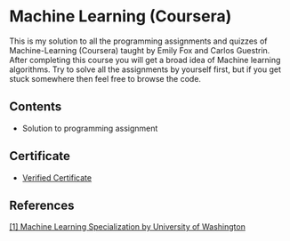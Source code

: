 # Machine Learning (Coursera)
This is my solution to all the programming assignments and quizzes of Machine-Learning (Coursera) taught by Emily Fox and Carlos Guestrin. After completing this course you will get a broad idea of Machine learning algorithms. Try to solve all the assignments by yourself first, but if you get stuck somewhere then feel free to browse the code.

## Contents
* Solution to programming assignment

## Certificate
* [Verified Certificate](https://coursera.org/share/62aa7161d955e9e9891cd113f35db5f5)

## References
[[1] Machine Learning Specialization by University of Washington](https://www.coursera.org/learn/machine-learning)

